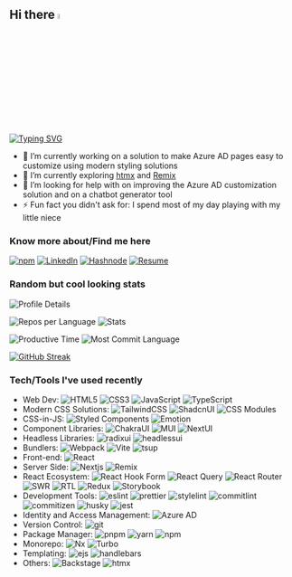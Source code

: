 ## Hi there <img src="https://media.giphy.com/media/hvRJCLFzcasrR4ia7z/giphy.gif" width="5%"></a>

[![Typing SVG](https://readme-typing-svg.demolab.com?font=Fira+Code&pause=1000&color=CD1E54&random=false&lines=Front-end+Developer;3%2B+years+of+experience;Always+learning+and+trying+new+stuff)](https://git.io/typing-svg)

- 🔭 I’m currently working on a solution to make Azure AD pages easy to customize using modern styling solutions
- 🌱 I’m currently exploring [htmx](https://htmx.org/) and [Remix](https://remix.run/)
- 🤔 I’m looking for help with on improving the Azure AD customization solution and on a chatbot generator tool
- ⚡ Fun fact you didn't ask for: I spend most of my day playing with my little niece
  
### Know more about/Find me here
  
[![npm](https://img.shields.io/badge/npm-CB3837.svg?style=for-the-badge&logo=npm&logoColor=white)](https://www.npmjs.com/~coderebus) [![LinkedIn](https://img.shields.io/badge/LinkedIn-0A66C2.svg?style=for-the-badge&logo=LinkedIn&logoColor=white)](https://www.linkedin.com/in/varkisebi/) [![Hashnode](https://img.shields.io/badge/Hashnode-2962FF.svg?style=for-the-badge&logo=Hashnode&logoColor=white)](https://hashnode.com/@Coderebus) [![Resume](https://img.shields.io/badge/Standard%20Resume-2A3FFB.svg?style=for-the-badge&logo=Standard-Resume&logoColor=white)](https://drive.google.com/file/d/1KEvwmXQZCHYFfH29gK6pkKVkwEc-wOAS/view?usp=drive_link)

### Random but cool looking stats
  
![Profile Details](http://github-profile-summary-cards.vercel.app/api/cards/profile-details?username=CodErebus-dot-com&theme=radical)

![Repos per Language](http://github-profile-summary-cards.vercel.app/api/cards/repos-per-language?username=CodErebus-dot-com&theme=radical)  ![Stats](http://github-profile-summary-cards.vercel.app/api/cards/stats?username=CodErebus-dot-com&theme=radical)

![Productive Time](http://github-profile-summary-cards.vercel.app/api/cards/productive-time?username=CodErebus-dot-com&theme=radical&utcOffset=8)  ![Most Commit Language](http://github-profile-summary-cards.vercel.app/api/cards/most-commit-language?username=CodErebus-dot-com&theme=radical)

[![GitHub Streak](https://streak-stats.demolab.com?user=CodErebus-dot-com&theme=radical&card_width=700)](https://git.io/streak-stats)

### Tech/Tools I've used recently
- Web Dev: ![HTML5](https://img.shields.io/badge/html5-%23E34F26.svg?style=for-the-badge&logo=html5&logoColor=white) ![CSS3](https://img.shields.io/badge/css3-%231572B6.svg?style=for-the-badge&logo=css3&logoColor=white) ![JavaScript](https://img.shields.io/badge/javascript-%23323330.svg?style=for-the-badge&logo=javascript&logoColor=%23F7DF1E) ![TypeScript](https://img.shields.io/badge/typescript-%23007ACC.svg?style=for-the-badge&logo=typescript&logoColor=white)
- Modern CSS Solutions: ![TailwindCSS](https://img.shields.io/badge/tailwindcss-%2338B2AC.svg?style=for-the-badge&logo=tailwind-css&logoColor=white)  ![ShadcnUI](https://img.shields.io/badge/shadcn/ui-000000.svg?style=for-the-badge&logo=shadcn/ui&logoColor=white) ![CSS Modules](https://img.shields.io/badge/CSS%20Modules-000000.svg?style=for-the-badge&logo=CSS-Modules&logoColor=white)
- CSS-in-JS: ![Styled Components](https://img.shields.io/badge/styled--components-DB7093?style=for-the-badge&logo=styled-components&logoColor=white) ![Emotion](https://img.shields.io/badge/Emotion-100000?style=for-the-badge&logo=Emotion&logoColor=white&labelColor=D26AC2&color=D26AC2)
- Component Libraries: ![ChakraUI](https://img.shields.io/badge/Chakra%20UI-319795.svg?style=for-the-badge&logo=Chakra-UI&logoColor=white) ![MUI](https://img.shields.io/badge/MUI-007FFF.svg?style=for-the-badge&logo=MUI&logoColor=white) ![NextUI](https://img.shields.io/badge/NextUI-000000.svg?style=for-the-badge&logo=NextUI&logoColor=white)
- Headless Libraries: ![radixui](https://img.shields.io/badge/Radix%20UI-161618.svg?style=for-the-badge&logo=Radix-UI&logoColor=white) ![headlessui](https://img.shields.io/badge/Headless%20UI-66E3FF.svg?style=for-the-badge&logo=Headless-UI&logoColor=black)
- Bundlers: ![Webpack](https://img.shields.io/badge/Webpack-8DD6F9.svg?style=for-the-badge&logo=Webpack&logoColor=black) ![Vite](https://img.shields.io/badge/Vite-646CFF.svg?style=for-the-badge&logo=Vite&logoColor=white) ![tsup](https://img.shields.io/badge/tsup-100000?style=for-the-badge&logo=tsup&logoColor=white&labelColor=000000&color=000000)
- Front-end: ![React](https://img.shields.io/badge/React-61DAFB.svg?style=for-the-badge&logo=React&logoColor=black)
- Server Side: ![Nextjs](https://img.shields.io/badge/Next.js-000000.svg?style=for-the-badge&logo=nextdotjs&logoColor=white) ![Remix](https://img.shields.io/badge/Remix-000000.svg?style=for-the-badge&logo=Remix&logoColor=white)
- React Ecosystem: ![React Hook Form](https://img.shields.io/badge/React%20Hook%20Form-EC5990.svg?style=for-the-badge&logo=React-Hook-Form&logoColor=white) ![React Query](https://img.shields.io/badge/React%20Query-FF4154.svg?style=for-the-badge&logo=React-Query&logoColor=white) ![React Router](https://img.shields.io/badge/React%20Router-CA4245.svg?style=for-the-badge&logo=React-Router&logoColor=white) ![SWR](https://img.shields.io/badge/SWR-000000.svg?style=for-the-badge&logo=SWR&logoColor=white) ![RTL](https://img.shields.io/badge/Testing%20Library-E33332.svg?style=for-the-badge&logo=Testing-Library&logoColor=white) ![Redux](https://img.shields.io/badge/Redux-764ABC.svg?style=for-the-badge&logo=Redux&logoColor=white) ![Storybook](https://img.shields.io/badge/Storybook-FF4785.svg?style=for-the-badge&logo=Storybook&logoColor=white)
- Development Tools: ![eslint](https://img.shields.io/badge/ESLint-4B32C3.svg?style=for-the-badge&logo=ESLint&logoColor=white) ![prettier](https://img.shields.io/badge/Prettier-F7B93E.svg?style=for-the-badge&logo=Prettier&logoColor=black) ![stylelint](https://img.shields.io/badge/stylelint-263238.svg?style=for-the-badge&logo=stylelint&logoColor=white) ![commitlint](https://img.shields.io/badge/commitlint-000000.svg?style=for-the-badge&logo=commitlint&logoColor=white) ![commitizen](https://img.shields.io/badge/Conventional%20Commits-FE5196.svg?style=for-the-badge&logo=Conventional-Commits&logoColor=white) ![husky](https://img.shields.io/badge/husky-100000?style=for-the-badge&logo=husky&logoColor=white&labelColor=000000&color=000000) ![jest](https://img.shields.io/badge/Jest-C21325.svg?style=for-the-badge&logo=Jest&logoColor=white)
- Identity and Access Management: ![Azure AD](https://img.shields.io/badge/Azure_Active_Directory-100000?style=for-the-badge&logo=Azure-Active-Directory&logoColor=white&labelColor=000000&color=000000)
- Version Control: ![git](https://img.shields.io/badge/Git-F05032.svg?style=for-the-badge&logo=Git&logoColor=white) ![]() ![]()
- Package Manager: ![pnpm](https://img.shields.io/badge/pnpm-F69220.svg?style=for-the-badge&logo=pnpm&logoColor=white) ![yarn](https://img.shields.io/badge/Yarn-2C8EBB.svg?style=for-the-badge&logo=Yarn&logoColor=white) ![npm](https://img.shields.io/badge/npm-CB3837.svg?style=for-the-badge&logo=npm&logoColor=white)
- Monorepo: ![Nx](https://img.shields.io/badge/Nx-143055.svg?style=for-the-badge&logo=Nx&logoColor=white) ![Turbo](https://img.shields.io/badge/Turborepo-EF4444.svg?style=for-the-badge&logo=Turborepo&logoColor=white)
- Templating: ![ejs](https://img.shields.io/badge/EJS-B4CA65.svg?style=for-the-badge&logo=EJS&logoColor=black) ![handlebars](https://img.shields.io/badge/Handlebars.js-000000.svg?style=for-the-badge&logo=handlebarsdotjs&logoColor=white)
- Others: ![Backstage](https://img.shields.io/badge/Backstage-9BF0E1.svg?style=for-the-badge&logo=Backstage&logoColor=black) ![htmx](https://img.shields.io/badge/htmx-3366CC.svg?style=for-the-badge&logo=htmx&logoColor=white)
